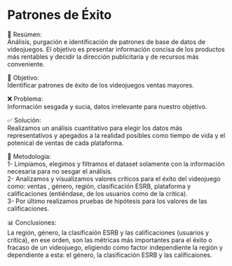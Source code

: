 # Patrones de Éxito

📖 Resúmen:  
  Análisis, purgación e identificación de patrones de base de datos de videojuegos. El objetivo es presentar información concisa de los productos más rentables y decidir la dirección publicitaria
  y de recursos más conveniente.

🎯 Objetivo:  
  Identificar patrones de éxito de los videojuegos ventas mayores.

❌ Problema:  
  Información sesgada y sucia, datos irrelevante para nuestro objetivo.

✅ Solución:  
  Realizamos un análisis cuantitativo para elegir los datos más representativos y apegados a la realidad posibles como tiempo de vida  y el potenical de ventas de cada plataforma.

🔢 Metodologia:  
  1- Limpiamos, elegimos y filtramos el dataset solamente con la información necesaria para no sesgar el análisis.  
  2- Analizamos y visualizamos valores críticos para el éxito del videojuego como: ventas , género, región, clasificación ESRB, plataforma y calificaciones (entiéndase, de los usuarios como de la crítica).  
  3- Por último realizamos pruebas de hipótesis para los valores de las calificaciones.

📊 Conclusiones:  
  La región, género, la clasificaión ESRB y las calificaciones (usuarios y crítica), en ese orden, son las métricas más importantes para el éxito o fracaso de un videojuego, eligiendo como factor independiente la región y dependiente a esta: el género, la clasificación ESRB y las calificaiones.
